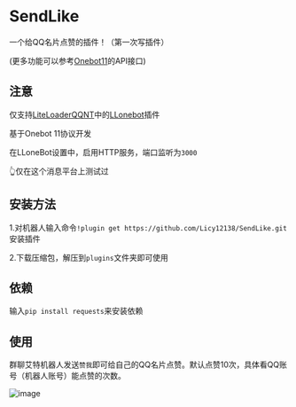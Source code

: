 # SendLike

一个给QQ名片点赞的插件！（第一次写插件）

(更多功能可以参考[Onebot11](https://github.com/botuniverse/onebot-11)的API接口)

## 注意

仅支持[LiteLoaderQQNT](https://github.com/LiteLoaderQQNT/LiteLoaderQQNT)中的[LLonebot](https://github.com/LLOneBot/LLOneBot)插件

基于Onebot 11协议开发

在LLoneBot设置中，启用HTTP服务，端口监听为`3000`

👆仅在这个消息平台上测试过

## 安装方法

 1.对机器人输入命令`!plugin get https://github.com/Licy12138/SendLike.git`安装插件

 2.下载压缩包，解压到`plugins`文件夹即可使用

## 依赖

输入`pip install requests`来安装依赖

## 使用

群聊艾特机器人发送`赞我`即可给自己的QQ名片点赞。默认点赞10次，具体看QQ账号（机器人账号）能点赞的次数。

![image](https://github.com/user-attachments/assets/e27da724-92b6-48a2-85f7-77a728334a8e)

